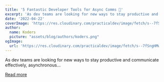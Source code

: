 ```yaml
---
title: '5 Fantastic Developer Tools for Async Comms 🎯'
excerpt: 'As dev teams are looking for new ways to stay productive and communicate effectively, asynchronous...'
date: '2022-04-22'
coverImage: 'https://res.cloudinary.com/practicaldev/image/fetch/s--7fSngHMw--/c_imagga_scale,f_auto,fl_progressive,h_420,q_auto,w_1000/https://dev-to-uploads.s3.amazonaws.com/uploads/articles/enyndepw4jmg9y4nt0sa.jpg'
author:
  name: Koders
  picture: "assets/blog/authors/koders.png"
ogImage:
  url: 'https://res.cloudinary.com/practicaldev/image/fetch/s--7fSngHMw--/c_imagga_scale,f_auto,fl_progressive,h_420,q_auto,w_1000/https://dev-to-uploads.s3.amazonaws.com/uploads/articles/enyndepw4jmg9y4nt0sa.jpg'
---
```


As dev teams are looking for new ways to stay productive and communicate effectively, asynchronous...

[Read more](https://dev.to/alexomeyer/5-fantastic-developer-tools-for-async-comms-2i0b)
